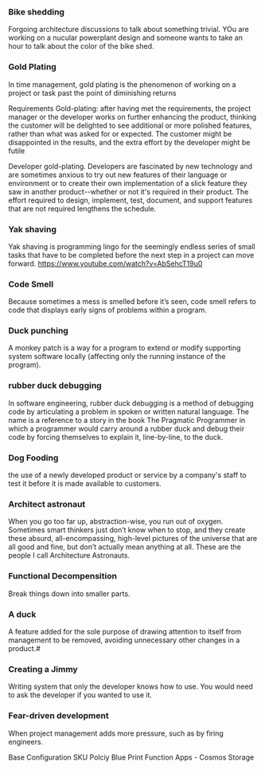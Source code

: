 
### Bike shedding
Forgoing architecture discussions to talk about something trivial. YOu are working on a nucular powerplant design and someone wants to take an hour to talk about the color of the bike shed.

### Gold Plating
In time management, gold plating is the phenomenon of working on a project or task past the point of diminishing returns

Requirements Gold-plating: after having met the requirements, the project manager or the developer works on further enhancing the product, thinking the customer will be delighted to see additional or more polished features, rather than what was asked for or expected. The customer might be disappointed in the results, and the extra effort by the developer might be futile

Developer gold-plating. Developers are fascinated by new technology and are sometimes anxious to try out new features of their language or environment or to create their own implementation of a slick feature they saw in another product--whether or not it's required in their product. The effort required to design, implement, test, document, and support features that are not required lengthens the schedule.

### Yak shaving
Yak shaving is programming lingo for the seemingly endless series of small tasks that have to be completed before the next step in a project can move forward.
https://www.youtube.com/watch?v=AbSehcT19u0

### Code Smell
Because sometimes a mess is smelled before it’s seen, code smell refers to code that displays early signs of problems within a program.  


### Duck punching
A monkey patch is a way for a program to extend or modify supporting system software locally (affecting only the running instance of the program).


### rubber duck debugging
In software engineering, rubber duck debugging is a method of debugging code by articulating a problem in spoken or written natural language. The name is a reference to a story in the book The Pragmatic Programmer in which a programmer would carry around a rubber duck and debug their code by forcing themselves to explain it, line-by-line, to the duck.

### Dog Fooding
the use of a newly developed product or service by a company's staff to test it before it is made available to customers.

### Architect astronaut

When you go too far up, abstraction-wise, you run out of oxygen. Sometimes smart thinkers just don’t know when to stop, and they create these absurd, all-encompassing, high-level pictures of the universe that are all good and fine, but don’t actually mean anything at all. These are the people I call Architecture Astronauts.


### Functional Decompensition
Break things down into smaller parts.


### A duck

A feature added for the sole purpose of drawing attention to itself from management to be removed, avoiding unnecessary other changes in a product.# 


### Creating a Jimmy
Writing system that only the developer knows how to use.  You would need to ask the developer if you wanted to use it.

### Fear-driven development 
When project management adds more pressure, such as by firing engineers.


Base Configuration
SKU
Polciy 
Blue Print
Function Apps - 
Cosmos
Storage
